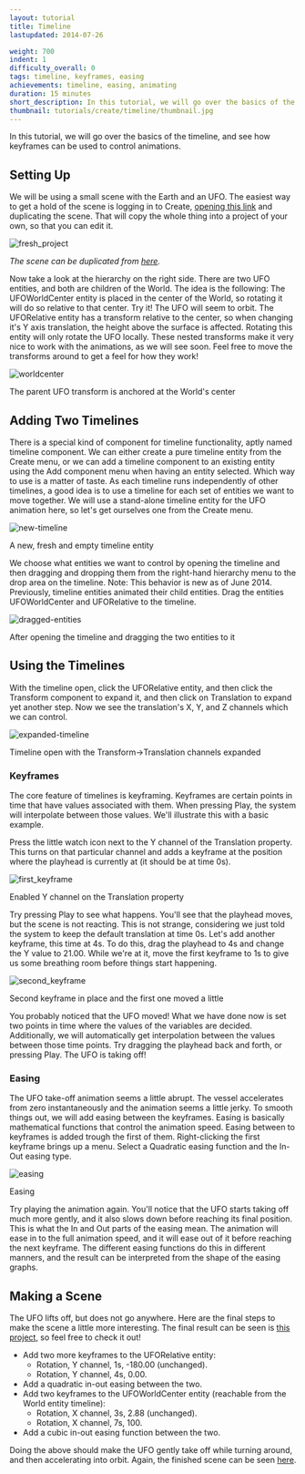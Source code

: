 ```yaml
---
layout: tutorial
title: Timeline
lastupdated: 2014-07-26

weight: 700
indent: 1
difficulty_overall: 0
tags: timeline, keyframes, easing
achievements: timeline, easing, animating
duration: 15 minutes
short_description: In this tutorial, we will go over the basics of the timeline, and see how keyframes can be used to control animations.
thumbnail: tutorials/create/timeline/thumbnail.jpg
---
```

In this tutorial, we will go over the basics of the timeline, and see how keyframes can be used to control animations.

## Setting Up

We will be using a small scene with the Earth and an UFO. The easiest way to get a hold of the scene is logging in to Create, [opening this link](https://app.goocreate.com/4768/642b84f5a9944f12b5c3b84deb8ad7d3.scene) and duplicating the scene. That will copy the whole thing into a project of your own, so that you can edit it.

![fresh_project](fresh_project.jpg)

_The scene can be duplicated from [here](https://app.goocreate.com/4768/642b84f5a9944f12b5c3b84deb8ad7d3.scene)._

Now take a look at the hierarchy on the right side. There are two UFO entities, and both are children of the World. The idea is the following: The UFOWorldCenter entity is placed in the center of the World, so rotating it will do so relative to that center. Try it! The UFO will seem to orbit. The UFORelative entity has a transform relative to the center, so when changing it's Y axis translation, the height above the surface is affected. Rotating this entity will only rotate the UFO locally. These nested transforms make it very nice to work with the animations, as we will see soon. Feel free to move the transforms around to get a feel for how they work!

![worldcenter](worldcenter.jpg)

The parent UFO transform is anchored at the World's center

## Adding Two Timelines

There is a special kind of component for timeline functionality, aptly named timeline component. We can either create a pure timeline entity from the Create menu, or we can add a timeline component to an existing entity using the Add component menu when having an entity selected. Which way to use is a matter of taste. As each timeline runs independently of other timelines, a good idea is to use a timeline for each set of entities we want to move together. We will use a stand-alone timeline entity for the UFO animation here, so let's get ourselves one from the Create menu.

![new-timeline](new-timeline.jpg)

A new, fresh and empty timeline entity

We choose what entities we want to control by opening the timeline and then dragging and dropping them from the right-hand hierarchy menu to the drop area on the timeline. Note: This behavior is new as of June 2014\. Previously, timeline entities animated their child entities. Drag the entities UFOWorldCenter and UFORelative to the timeline.

![dragged-entities](dragged-entities.jpg)

After opening the timeline and dragging the two entities to it

## Using the Timelines

With the timeline open, click the UFORelative entity, and then click the Transform component to expand it, and then click on Translation to expand yet another step. Now we see the translation's X, Y, and Z channels which we can control.

![expanded-timeline](expanded-timeline.jpg)

Timeline open with the Transform->Translation channels expanded

### Keyframes

The core feature of timelines is keyframing. Keyframes are certain points in time that have values associated with them. When pressing Play, the system will interpolate between those values. We'll illustrate this with a basic example.

Press the little watch icon next to the Y channel of the Translation property. This turns on that particular channel and adds a keyframe at the position where the playhead is currently at (it should be at time 0s).

![first_keyframe](first_keyframe.jpg)

Enabled Y channel on the Translation property

Try pressing Play to see what happens. You'll see that the playhead moves, but the scene is not reacting. This is not strange, considering we just told the system to keep the default translation at time 0s. Let's add another keyframe, this time at 4s. To do this, drag the playhead to 4s and change the Y value to 21.00\. While we're at it, move the first keyframe to 1s to give us some breathing room before things start happening.

![second_keyframe](second_keyframe.jpg)

Second keyframe in place and the first one moved a little

You probably noticed that the UFO moved! What we have done now is set two points in time where the values of the variables are decided. Additionally, we will automatically get interpolation between the values between those time points. Try dragging the playhead back and forth, or pressing Play. The UFO is taking off!

### Easing

The UFO take-off animation seems a little abrupt. The vessel accelerates from zero instantaneously and the animation seems a little jerky. To smooth things out, we will add easing between the keyframes. Easing is basically mathematical functions that control the animation speed. Easing between to keyframes is added trough the first of them. Right-clicking the first keyframe brings up a menu. Select a Quadratic easing function and the In-Out easing type.

![easing](easing.jpg)

Easing

Try playing the animation again. You'll notice that the UFO starts taking off much more gently, and it also slows down before reaching its final position. This is what the In and Out parts of the easing mean. The animation will ease in to the full animation speed, and it will ease out of it before reaching the next keyframe. The different easing functions do this in different manners, and the result can be interpreted from the shape of the easing graphs.

## Making a Scene

The UFO lifts off, but does not go anywhere. Here are the final steps to make the scene a little more interesting. The final result can be seen is [this project](https://app.goocreate.com/4768/96036fd6aee3476eb974b3a965cdd702.scene), so feel free to check it out!

*   Add two more keyframes to the UFORelative entity:
    *   Rotation, Y channel, 1s, -180.00 (unchanged).
    *   Rotation, Y channel, 4s, 0.00.
*   Add a quadratic in-out easing between the two.
*   Add two keyframes to the UFOWorldCenter entity (reachable from the World entity timeline):
    *   Rotation, X channel, 3s, 2.88 (unchanged).
    *   Rotation, X channel, 7s, 100.
*   Add a cubic in-out easing function between the two.

Doing the above should make the UFO gently take off while turning around, and then accelerating into orbit. Again, the finished scene can be seen [here](https://app.goocreate.com/4768/96036fd6aee3476eb974b3a965cdd702.scene).

